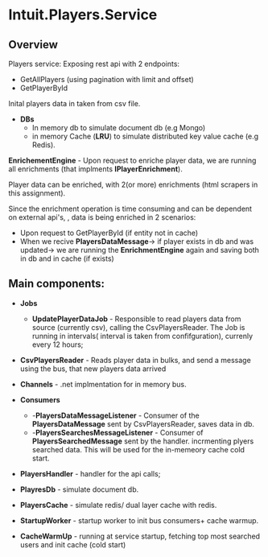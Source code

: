 # Intuit.Players.Service

## Overview

Players service:
  Exposing rest api with 2 endpoints:
  - GetAllPlayers (using pagination with limit and offset)
  - GetPlayerById

    
Inital players data in taken from csv file.

- **DBs**
   - In memory db to simulate document db (e.g Mongo)
   - in memory Cache (**LRU**) to simulate distributed key value cache (e.g Redis).

**EnrichementEngine** - Upon request to enriche player data, we are running all enrichments (that implments **IPlayerEnrichment**).

Player data can be enriched, with 2(or more) enrichments (html scrapers in this assignment).

Since the enrichment operation is time consuming and can be dependent on external api's, , data is being enriched in 2 scenarios:
  - Upon request to GetPlayerById (if entity not in cache)
  - When we recive **PlayersDataMessage**-> if player exists in db and was updated-> we are running the **EnrichmentEngine** again and saving both in db and in cache (if exists)

## Main components:

- **Jobs**
  -  **UpdatePlayerDataJob** - Responsible to read players data from source (currently csv), calling the CsvPlayersReader.
    The Job is running in intervals( interval is taken from confifguration), currenly every 12 hours;

- **CsvPlayersReader** - Reads player data in bulks, and send a message using the bus, that new players data arrived

- **Channels** - .net implmentation for in memory bus.

- **Consumers**
  - -**PlayersDataMessageListener** - Consumer of the **PlayersDataMessage** sent by CsvPlayersReader, saves data in db.
  - -**PlayersSearchesMessageListener** - Consumer of **PlayersSearchedMessage** sent by the handler. incrmenting plyers searched data. This will be used for the  in-memeory cache cold start. 

- **PlayersHandler** - handler for the api calls;

- **PlayresDb** - simulate document db.
- **PlayersCache** - simulate redis/ dual layer cache with redis.

- **StartupWorker** - startup worker to init bus consumers+ cache warmup.
- **CacheWarmUp** - running at service startup, fetching top most searched users and init cache (cold start)
